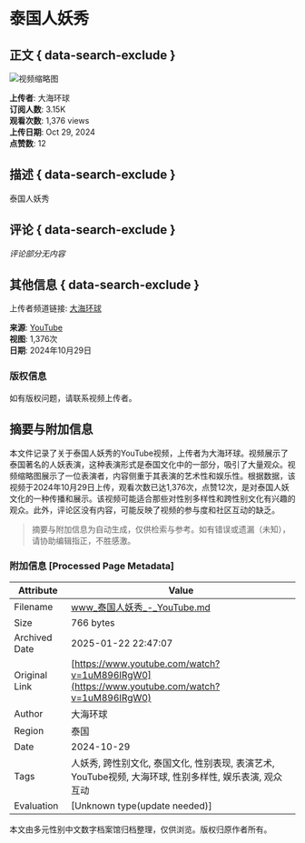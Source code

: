 # 泰国人妖秀

## 正文 { data-search-exclude }


![视频缩略图](https://i.ytimg.com/vi/W_SR982bkeQ/hqdefault.jpg?v=6785f6b3&sqp=-oaymwEmCKgBEF5IWvKriqkDGQgBFQAAiEIYAdgBAeIBCggYEAIYBjgBQAE=&rs=AOn4CLAVw6_GlP6xaeIc1e84xv9-mTVVYw)

**上传者**: 大海环球  
**订阅人数**: 3.15K  
**观看次数**: 1,376 views  
**上传日期**: Oct 29, 2024  
**点赞数**: 12  

## 描述 { data-search-exclude }

泰国人妖秀

## 评论 { data-search-exclude }

*评论部分无内容*

## 其他信息 { data-search-exclude }

上传者频道链接: [大海环球](https://www.youtube.com/channel/UCWIB5eMmgxvj-SNweppF9LA)

**来源**: [YouTube](https://www.youtube.com)  
**视图**: 1,376次  
**日期**: 2024年10月29日  

### 版权信息

如有版权问题，请联系视频上传者。
<!-- tcd_original_link https://www.youtube.com/watch?v=1uM896IRgW0 -->


## 摘要与附加信息

<!-- tcd_abstract -->
本文件记录了关于泰国人妖秀的YouTube视频，上传者为大海环球。视频展示了泰国著名的人妖表演，这种表演形式是泰国文化中的一部分，吸引了大量观众。视频缩略图展示了一位表演者，内容侧重于其表演的艺术性和娱乐性。根据数据，该视频于2024年10月29日上传，观看次数已达1,376次，点赞12次，是对泰国人妖文化的一种传播和展示。该视频可能适合那些对性别多样性和跨性别文化有兴趣的观众。此外，评论区没有内容，可能反映了视频的参与度和社区互动的缺乏。
<!-- tcd_abstract_end -->

> 摘要与附加信息为自动生成，仅供检索与参考。如有错误或遗漏（未知），请协助编辑指正，不胜感激。

### 附加信息 [Processed Page Metadata]

| Attribute       | Value                                  |
|-----------------|----------------------------------------|
| Filename        | www_泰国人妖秀_-_YouTube.md                             |
| Size            | 766 bytes                           |
| Archived Date   | 2025-01-22 22:47:07                             |
| Original Link   | [https://www.youtube.com/watch?v=1uM896IRgW0](https://www.youtube.com/watch?v=1uM896IRgW0)                       |
| Author          | 大海环球                               |
| Region          | 泰国                               |
| Date            | 2024-10-29                                 |
| Tags            | 人妖秀, 跨性别文化, 泰国文化, 性别表现, 表演艺术, YouTube视频, 大海环球, 性别多样性, 娱乐表演, 观众互动                                 |
| Evaluation            | [Unknown type(update needed)]                                 |
<!-- tcd_table_end -->

本文由多元性别中文数字档案馆归档整理，仅供浏览。版权归原作者所有。
